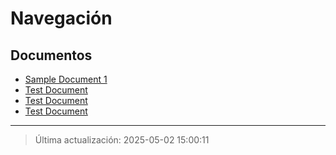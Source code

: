 # Navegación

## Documentos

- [Sample Document 1](document_1.md)
- [Test Document](document_4.md)
- [Test Document](document_5.md)
- [Test Document](document_23.md)

---

> Última actualización: 2025-05-02 15:00:11
